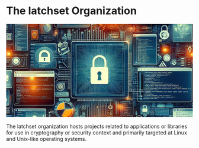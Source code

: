 # The latchset Organization

![banner](profile/latchset-banner.png)

The latchset organization hosts projects related to applications or libraries
for use in cryptography or security context and primarily targeted at Linux
and Unix-like operating systems.
